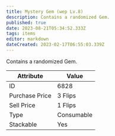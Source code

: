 ```yaml
---
title: Mystery Gem (wep Lv.8)
description: Contains a randomized Gem.
published: true
date: 2023-08-21T05:34:52.333Z
tags: items
editor: markdown
dateCreated: 2023-02-17T06:55:03.339Z
---
```


Contains a randomized Gem.

|Attribute|Value|
|-|-|
|ID|6828|
|Purchase Price|3 Flips|
|Sell Price|1 Flips|
|Type|Consumable|
|Stackable|Yes|

